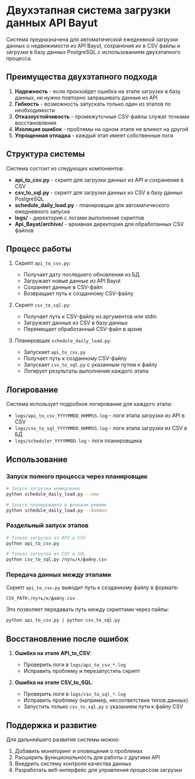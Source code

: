 # Двухэтапная система загрузки данных API Bayut

Система предназначена для автоматической ежедневной загрузки данных о недвижимости из API Bayut, сохранения их в CSV файлы и загрузки в базу данных PostgreSQL с использованием двухэтапного процесса.

## Преимущества двухэтапного подхода

1. **Надежность** - если произойдет ошибка на этапе загрузки в базу данных, не нужно повторно запрашивать данные из API
2. **Гибкость** - возможность запускать только один из этапов по необходимости
3. **Отказоустойчивость** - промежуточные CSV-файлы служат точками восстановления
4. **Изоляция ошибок** - проблемы на одном этапе не влияют на другой
5. **Упрощенная отладка** - каждый этап имеет собственные логи

## Структура системы

Система состоит из следующих компонентов:

- **api_to_csv.py** - скрипт для загрузки данных из API и сохранения в CSV
- **csv_to_sql.py** - скрипт для загрузки данных из CSV в базу данных PostgreSQL
- **schedule_daily_load.py** - планировщик для автоматического ежедневного запуска
- **logs/** - директория с логами выполнения скриптов
- **Api_Bayat/archive/** - архивная директория для обработанных CSV файлов

## Процесс работы

1. Скрипт `api_to_csv.py`:
   - Получает дату последнего обновления из БД
   - Загружает новые данные из API Bayut
   - Сохраняет данные в CSV-файл
   - Возвращает путь к созданному CSV-файлу

2. Скрипт `csv_to_sql.py`:
   - Получает путь к CSV-файлу из аргументов или stdin
   - Загружает данные из CSV в базу данных
   - Перемещает обработанный CSV-файл в архив

3. Планировщик `schedule_daily_load.py`:
   - Запускает `api_to_csv.py`
   - Получает путь к созданному CSV-файлу
   - Запускает `csv_to_sql.py` с указанным путем к файлу
   - Логирует результаты выполнения каждого этапа

## Логирование

Система использует подробное логирование для каждого этапа:

- `logs/api_to_csv_YYYYMMDD_HHMMSS.log` - логи этапа загрузки из API в CSV
- `logs/csv_to_sql_YYYYMMDD_HHMMSS.log` - логи этапа загрузки из CSV в БД
- `logs/scheduler_YYYYMMDD.log` - логи планировщика

## Использование

### Запуск полного процесса через планировщик

```bash
# Запуск загрузки немедленно
python schedule_daily_load.py --now

# Запуск планировщика в фоновом режиме
python schedule_daily_load.py --daemon
```

### Раздельный запуск этапов

```bash
# Только загрузка из API в CSV
python api_to_csv.py

# Только загрузка из CSV в SQL
python csv_to_sql.py /путь/к/файлу.csv
```

### Передача данных между этапами

Скрипт `api_to_csv.py` выводит путь к созданному файлу в формате:

```
CSV_PATH:/путь/к/файлу.csv
```

Это позволяет передавать путь между скриптами через пайпы:

```bash
python api_to_csv.py | python csv_to_sql.py
```

## Восстановление после ошибок

1. **Ошибка на этапе API_to_CSV**: 
   - Проверить логи в `logs/api_to_csv_*.log`
   - Исправить проблему и перезапустить скрипт

2. **Ошибка на этапе CSV_to_SQL**:
   - Проверить логи в `logs/csv_to_sql_*.log`
   - Исправить проблему (например, несоответствие типов данных)
   - Запустить только `csv_to_sql.py` с указанием пути к файлу CSV

## Поддержка и развитие

Для дальнейшего развития системы можно:

1. Добавить мониторинг и оповещения о проблемах
2. Расширить функциональность для работы с другими API
3. Внедрить систему контроля качества данных
4. Разработать веб-интерфейс для управления процессом загрузки 